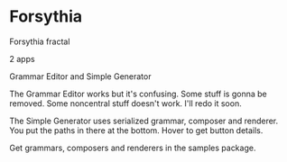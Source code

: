 # Forsythia
Forsythia fractal

2 apps

Grammar Editor and Simple Generator

The Grammar Editor works but it's confusing. Some stuff is gonna be removed. Some noncentral stuff doesn't work. I'll redo it soon.

The Simple Generator uses serialized grammar, composer and renderer. 
You put the paths in there at the bottom. Hover to get button details.

Get grammars, composers and renderers in the samples package.
